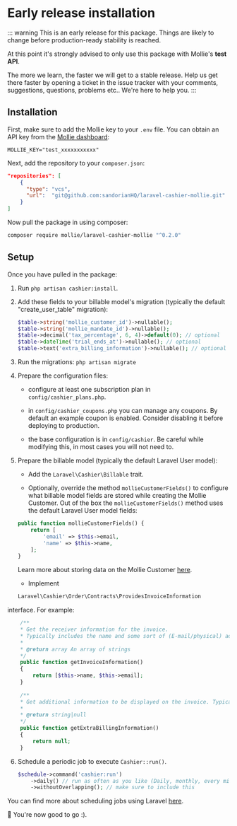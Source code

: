 # Early release installation

::: warning
This is an early release for this package. Things are likely to change before production-ready stability is reached.

At this point it's strongly advised to only use this package with Mollie's **test API**.

The more we learn, the faster we will get to a stable release. Help us get there faster by opening a ticket in the issue
tracker with your comments, suggestions, questions, problems etc.. We're here to help you.
:::

## Installation

First, make sure to add the Mollie key to your `.env` file. You can obtain an API key from the [Mollie dashboard](https://www.mollie.com/dashboard/developers/api-keys):

```dotenv
MOLLIE_KEY="test_xxxxxxxxxxx"
```

Next, add the repository to your `composer.json`:

```json
"repositories": [
    {
      "type": "vcs",
      "url":  "git@github.com:sandorianHQ/laravel-cashier-mollie.git"
    }
]
```

Now pull the package in using composer:

```bash
composer require mollie/laravel-cashier-mollie "^0.2.0"
```

## Setup

Once you have pulled in the package:

1. Run `php artisan cashier:install`.

2. Add these fields to your billable model's migration (typically the default "create_user_table" migration):

    ```php
    $table->string('mollie_customer_id')->nullable();
    $table->string('mollie_mandate_id')->nullable();
    $table->decimal('tax_percentage', 6, 4)->default(0); // optional
    $table->dateTime('trial_ends_at')->nullable(); // optional
    $table->text('extra_billing_information')->nullable(); // optional
    ```

3. Run the migrations: `php artisan migrate`

4. Prepare the configuration files:

    - configure at least one subscription plan in `config/cashier_plans.php`.

    - in `config/cashier_coupons.php` you can manage any coupons. By default an example coupon is enabled. Consider
      disabling it before deploying to production.

    - the base configuration is in `config/cashier`. Be careful while modifying this, in most cases you will not need
      to.

5. Prepare the billable model (typically the default Laravel User model):

    - Add the `Laravel\Cashier\Billable` trait.

    - Optionally, override the method `mollieCustomerFields()` to configure what billable model fields are stored while creating the Mollie Customer.
      Out of the box the `mollieCustomerFields()` method uses the default Laravel User model fields:

    ```php
    public function mollieCustomerFields() {
        return [
            'email' => $this->email,
            'name' => $this->name,
        ];
    }
    ```
   Learn more about storing data on the Mollie Customer [here](https://docs.mollie.com/reference/v2/customers-api/create-customer#parameters).

    - Implement
    ```php
    Laravel\Cashier\Order\Contracts\ProvidesInvoiceInformation
    ```
interface. For example:

```php
    /**
    * Get the receiver information for the invoice.
    * Typically includes the name and some sort of (E-mail/physical) address.
    *
    * @return array An array of strings
    */
    public function getInvoiceInformation()
    {
        return [$this->name, $this->email];
    }
    
    /**
    * Get additional information to be displayed on the invoice. Typically a note provided by the customer.
    *
    * @return string|null
    */
    public function getExtraBillingInformation()
    {
        return null;
    }
```

6. Schedule a periodic job to execute `Cashier::run()`.

    ```php
    $schedule->command('cashier:run')
        ->daily() // run as often as you like (Daily, monthly, every minute, ...)
        ->withoutOverlapping(); // make sure to include this
    ```

You can find more about scheduling jobs using Laravel [here](https://laravel.com/docs/scheduling).

🎉 You're now good to go :).

